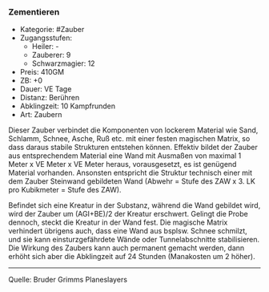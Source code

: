 ### Zementieren

- Kategorie: #Zauber
- Zugangsstufen:
  - Heiler: -
  - Zauberer: 9
  - Schwarzmagier: 12
- Preis: 410GM
- ZB: +0
- Dauer: VE Tage
- Distanz: Berühren
- Abklingzeit: 10 Kampfrunden
- Art: Zaubern

Dieser Zauber verbindet die Komponenten von lockerem Material wie Sand, Schlamm, Schnee, Asche, Ruß etc. mit einer festen magischen Matrix, so dass daraus stabile Strukturen entstehen können. Effektiv bildet der Zauber aus entsprechendem Material eine Wand mit Ausmaßen von maximal 1 Meter x VE Meter x VE Meter heraus, vorausgesetzt, es ist genügend Material vorhanden. Ansonsten entspricht die Struktur technisch einer mit dem Zauber Steinwand gebildeten Wand (Abwehr = Stufe des ZAW x 3. LK pro Kubikmeter = Stufe des ZAW).

Befindet sich eine Kreatur in der Substanz, während die Wand gebildet wird, wird der Zauber um (AGI+BE)/2 der Kreatur erschwert. Gelingt die Probe dennoch, steckt die Kreatur in der Wand fest. Die magische Matrix verhindert übrigens auch, dass eine Wand aus bsplsw. Schnee schmilzt, und sie kann einsturzgefährdete Wände oder Tunnelabschnitte stabilisieren. Die Wirkung des Zaubers kann auch permanent gemacht werden, dann erhöht sich aber die Abklingzeit auf 24 Stunden (Manakosten um 2 höher).

---

Quelle: Bruder Grimms Planeslayers

